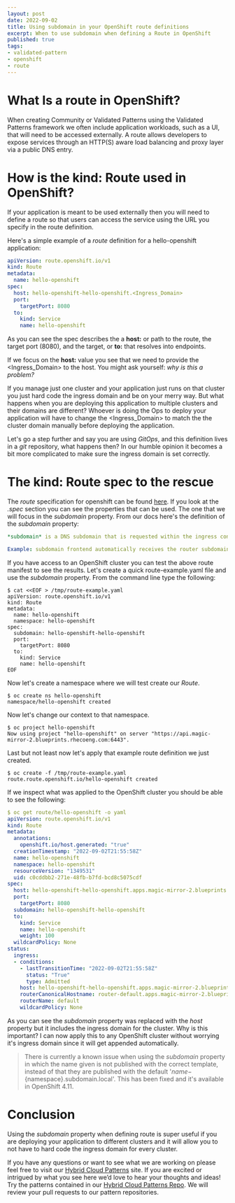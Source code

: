 ```yaml
---
layout: post
date: 2022-09-02
title: Using subdomain in your OpenShift route definitions
excerpt: When to use subdomain when defining a Route in OpenShift
published: true
tags:
- validated-pattern
- openshift
- route
---
```


# What Is a route in OpenShift?

When creating Community or Validated Patterns using the Validated Patterns framework we often include application workloads, such as a UI, that will need to be accessed externally. A route allows developers to expose services through an HTTP(S) aware load balancing and proxy layer via a public DNS entry.

# How is the kind: Route used in OpenShift?

If your application is meant to be used externally then you will need to define a route so that users can access the service using the URL you specify in the route definition.

Here's a simple example of a *route* definition for a hello-openshift application:

```yaml
apiVersion: route.openshift.io/v1
kind: Route
metadata:
  name: hello-openshift
spec:
  host: hello-openshift-hello-openshift.<Ingress_Domain> 
  port:
    targetPort: 8080
  to:
    kind: Service
    name: hello-openshift
```

As you can see the spec describes the a **host:**  or path to the route, the target port (8080), and the target, or **to:** that resolves into endpoints.

If we focus on the **host:** value you see that we need to provide the <Ingress_Domain> to the host. You might ask yourself: *why is this a problem?*

If you manage just one cluster and your application just runs on that cluster you just hard code the ingress domain and be on your merry way.  But what happens when you are deploying this application to multiple clusters and their domains are different?  Whoever is doing the Ops to deploy your application will have to change the <Ingress_Domain> to match the the cluster domain manually before deploying the application.

Let's go a step further and say you are using *GitOps*, and this definition lives in a *git* repository, what happens then? In our humble opinion it becomes a bit more complicated to make sure the ingress domain is set correctly.

# The kind: Route spec to the rescue

The *route* specification for openshift can be found [here](https://docs.openshift.com/container-platform/4.11/rest_api/network_apis/route-route-openshift-io-v1.html#spec). If you look at the *.spec* section you can see the properties that can be used. The one that we will focus in the *subdomain* property. From our docs here's the definition of the *subdomain* property:

```yaml
*subdomain* is a DNS subdomain that is requested within the ingress controller’s domain (as a subdomain). If host is set this field is ignored. An ingress controller may choose to ignore this suggested name, in which case the controller will report the assigned name in the status.ingress array or refuse to admit the route. If this value is set and the server does not support this field host will be populated automatically. Otherwise host is left empty. The field may have multiple parts separated by a dot, but not all ingress controllers may honor the request. This field may not be changed after creation except by a user with the update routes/custom-host permission.

Example: subdomain frontend automatically receives the router subdomain apps.mycluster.com to have a full hostname frontend.apps.mycluster.com.
```

If you have access to an OpenShift cluster you can test the above route manifest to see the results.  Let's create a quick route-example.yaml file and use the *subdomain* property.
From the command line type the following:

```console
$ cat <<EOF > /tmp/route-example.yaml
apiVersion: route.openshift.io/v1
kind: Route
metadata:
  name: hello-openshift
  namespace: hello-openshift
spec:
  subdomain: hello-openshift-hello-openshift 
  port:
    targetPort: 8080
  to:
    kind: Service
    name: hello-openshift
EOF
```

Now let's create a namespace where we will test create our *Route*.

```console
$ oc create ns hello-openshift
namespace/hello-openshift created
```

Now let's change our context to that namespace.

```console
$ oc project hello-openshift
Now using project "hello-openshift" on server "https://api.magic-mirror-2.blueprints.rhecoeng.com:6443".
```

Last but not least now let's apply that example route definition we just created.

```console
$ oc create -f /tmp/route-example.yaml 
route.route.openshift.io/hello-openshift created
```

If we inspect what was applied to the OpenShift cluster you should be able to see the following:

```yaml
$ oc get route/hello-openshift -o yaml
apiVersion: route.openshift.io/v1
kind: Route
metadata:
  annotations:
    openshift.io/host.generated: "true"
  creationTimestamp: "2022-09-02T21:55:58Z"
  name: hello-openshift
  namespace: hello-openshift
  resourceVersion: "1349531"
  uid: c0cddbb2-271e-48fb-b7fd-bcd8c5075cdf
spec:
  host: hello-openshift-hello-openshift.apps.magic-mirror-2.blueprints.rhecoeng.com
  port:
    targetPort: 8080
  subdomain: hello-openshift-hello-openshift
  to:
    kind: Service
    name: hello-openshift
    weight: 100
  wildcardPolicy: None
status:
  ingress:
  - conditions:
    - lastTransitionTime: "2022-09-02T21:55:58Z"
      status: "True"
      type: Admitted
    host: hello-openshift-hello-openshift.apps.magic-mirror-2.blueprints.rhecoeng.com
    routerCanonicalHostname: router-default.apps.magic-mirror-2.blueprints.rhecoeng.com
    routerName: default
    wildcardPolicy: None
```

As you can see the *subdomain* property was replaced with the *host* property but it includes the ingress domain for the cluster. Why is this important? I can now apply this to any OpenShift cluster without worrying it's ingress domain since it will get appended automatically.
> There is currently a known issue when using the *subdomain* property in which the name given is not published with the correct template, instead of that they are published with the default '${name}-${namespace}.subdomain.local'. This has been fixed and it's available in OpenShift 4.11.

# Conclusion

Using the *subdomain* property when defining route is super useful if you are deploying your application to different clusters and it will allow you to not have to hard code the ingress domain for every cluster.

If you have any questions or want to see what we are working on please feel free to visit our [Hybrid Cloud Patterns](https://hybrid-cloud-patterns.io/) site. If you are excited or intrigued by what you see here we’d love to hear your thoughts and ideas! Try the patterns contained in our [Hybrid Cloud Patterns Repo](https://github.com/hybrid-cloud-patterns). We will review your pull requests to our pattern repositories.
